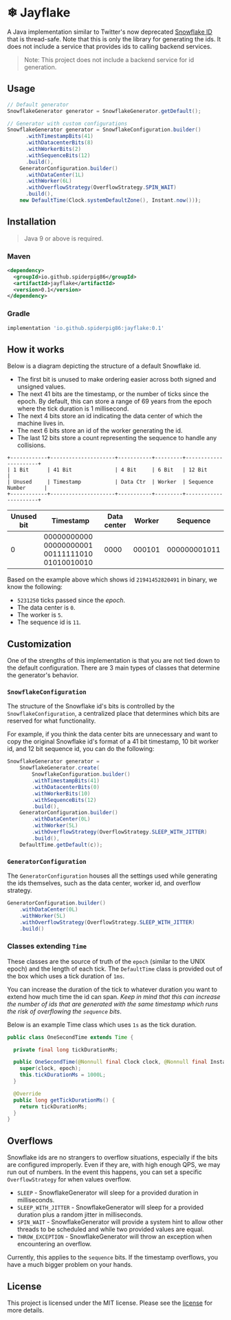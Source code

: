 # ❄ Jayflake

A Java implementation similar to Twitter's now deprecated [Snowflake ID](https://blog.twitter.com/engineering/en_us/a/2010/announcing-snowflake) 
that is thread-safe. Note that this is only the library for 
generating the ids. It does not include a service that provides ids to calling backend services.

> Note: This project does not include a backend service for id generation.
 
## Usage

```java
// Default generator
SnowflakeGenerator generator = SnowflakeGenerator.getDefault();

// Generator with custom configurations
SnowflakeGenerator generator = SnowflakeConfiguration.builder()
      .withTimestampBits(41)
      .withDatacenterBits(8)
      .withWorkerBits(2)
      .withSequenceBits(12)
      .build(),
    GeneratorConfiguration.builder()
      .withDataCenter(1L)
      .withWorker(6L)
      .withOverflowStrategy(OverflowStrategy.SPIN_WAIT)
      .build(),
    new DefaultTime(Clock.systemDefaultZone(), Instant.now()));
```

## Installation

> Java 9 or above is required.

### Maven

```xml
<dependency>
  <groupId>io.github.spiderpig86</groupId>
  <artifactId>jayflake</artifactId>
  <version>0.1</version>
</dependency>
```

### Gradle

```groovy
implementation 'io.github.spiderpig86:jayflake:0.1'
```

## How it works

Below is a diagram depicting the structure of a default Snowflake id.

- The first bit is unused to make ordering easier across both signed and unsigned values.
- The next 41 bits are the timestamp, or the number of ticks since the epoch. By default, this can store a range of 
  69 years from the epoch where the tick duration is 1 millisecond.
- The next 4 bits store an id indicating the data center of which the machine lives in.
- The next 6 bits store an id of the worker generating the id.
- The last 12 bits store a count representing the sequence to handle any collisions.

```
+------------+---------------------+-----------+---------+----------------------+
| 1 Bit      | 41 Bit              | 4 Bit     | 6 Bit   | 12 Bit               |
| Unused     | Timestamp           | Data Ctr  | Worker  | Sequence Number      |
+------------+---------------------+-----------+---------+----------------------+
```

| Unused bit | Timestamp                                       | Data center | Worker | Sequence        |
|------------|-------------------------------------------------|-------------|--------|-----------------|
| 0          | 00000000000 00000000001 00111111010 01010010010 | 0000        | 000101 | 000000001011    |

Based on the example above which shows id `21941452820491` in binary, we know the following:
- `5231250` ticks passed since the _epoch_.
- The data center is `0`.
- The worker is `5`.
- The sequence id is `11`.

## Customization

One of the strengths of this implementation is that you are not tied down to the default configuration. There are 3 
main types of classes that determine the generator's behavior.

### `SnowflakeConfiguration`

The structure of the Snowflake id's bits is controlled by the `SnowflakeConfiguration`, a centralized place that 
determines which bits are reserved for what functionality.

For example, if you think the data center bits are unnecessary and want to copy the original Snowflake id's format 
of a 41 bit timestamp, 10 bit worker id, and 12 bit sequence id, you can do the following:

```java
SnowflakeGenerator generator =
    SnowflakeGenerator.create(
        SnowflakeConfiguration.builder()
        .withTimestampBits(41)
        .withDatacenterBits(0)
        .withWorkerBits(10)
        .withSequenceBits(12)
        .build(),
    GeneratorConfiguration.builder()
        .withDataCenter(0L)
        .withWorker(5L)
        .withOverflowStrategy(OverflowStrategy.SLEEP_WITH_JITTER)
        .build(),
    DefaultTime.getDefault(c));
```

### `GeneratorConfiguration`

The `GeneratorConfiguration` houses all the settings used while generating the ids themselves, such as the data 
center, worker id, and overflow strategy.

```java
GeneratorConfiguration.builder()
    .withDataCenter(0L)
    .withWorker(5L)
    .withOverflowStrategy(OverflowStrategy.SLEEP_WITH_JITTER)
    .build()
```

### Classes extending `Time`

These classes are the source of truth of the `epoch` (similar to the UNIX epoch) and the length of each tick.
The `DefaultTime` class is provided out of the box which uses a tick duration of `1ms`.

You can increase the duration of the tick to whatever duration you want to extend how much time the id can span. 
_Keep in mind that this can increase the number of ids that are generated with the same timestamp which runs the 
risk of overflowing the `sequence` bits_.

Below is an example Time class which uses `1s` as the tick duration.

```java
public class OneSecondTime extends Time {

  private final long tickDurationMs;

  public OneSecondTime(@Nonnull final Clock clock, @Nonnull final Instant epoch) {
    super(clock, epoch);
    this.tickDurationMs = 1000L;
  }

  @Override
  public long getTickDurationMs() {
    return tickDurationMs;
  }
}
```

## Overflows

Snowflake ids are no strangers to overflow situations, especially if the bits are configured improperly. Even if 
they are, with high enough QPS, we may run out of numbers.
In the event this happens, you can set a specific `OverflowStrategy` for when values overflow.

- `SLEEP` - SnowflakeGenerator will sleep for a provided duration in milliseconds.
- `SLEEP_WITH_JITTER` - SnowflakeGenerator will sleep for a provided duration plus a random jitter in milliseconds.
- `SPIN_WAIT` - SnowflakeGenerator will provide a system hint to allow other threads to be scheduled and while two provided values are equal.
- `THROW_EXCEPTION` - SnowflakeGenerator will throw an exception when encountering an overflow.

Currently, this applies to the `sequence` bits. If the timestamp overflows, you have a much bigger problem on your 
hands.

## License

This project is licensed under the MIT license. Please see the [license](./LICENSE) for more details.
